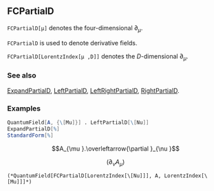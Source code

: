 ## FCPartialD

`FCPartialD[μ]` denotes the four-dimensional $\partial _{\mu }$.

`FCPartialD` is used to denote derivative fields.

`FCPartialD[LorentzIndex[μ ,D]]` denotes the $D$-dimensional $\partial _{\mu }$.

### See also

[ExpandPartialD](ExpandPartialD), [LeftPartialD](LeftPartialD), [LeftRightPartialD](LeftRightPartialD), [RightPartialD](RightPartialD).

### Examples

```mathematica
QuantumField[A, {\[Mu]}] . LeftPartialD[\[Nu]]
ExpandPartialD[%]
StandardForm[%]
```

$$A_{\mu }.\overleftarrow{\partial }_{\nu }$$

$$\left.(\partial _{\nu }A_{\mu }\right)$$

```
(*QuantumField[FCPartialD[LorentzIndex[\[Nu]]], A, LorentzIndex[\[Mu]]]*)
```